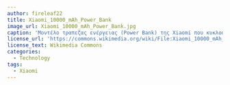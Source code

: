 ```yaml
---
author: fireleaf22
title: Xiaomi_10000_mAh_Power_Bank
image_url: Xiaomi_10000_mAh_Power_Bank.jpg
caption: 'Μοντέλο τραπεζας ενέργειας (Power Bank) της Xiaomi που κυκλοφόρισε το 2015'
license_url: 'https://commons.wikimedia.org/wiki/File:Xiaomi_10000_mAh_Power_Bank.jpg'
license_text: Wikimedia Commons
categories:
  - Technology
tags:
  - Xiaomi
---
```


